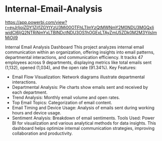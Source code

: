 # Internal-Email-Analysis
https://app.powerbi.com/view?r=eyJrIjoiZDY1ZjI1ZGYtYzU3Mi00OTFhLTlmYzQtMWNmY2M0NDU3MGQxIiwidCI6IjQ2NTRiNmYxLTBlNDctNDU3OS1hOGExLTAyZmU5ZDk0M2M3YiIsImMiOjl9

Internal Email Analysis Dashboard
This project analyzes internal email communication within an organization, offering insights into email patterns, departmental interactions, and communication efficiency. It tracks 47 employees across 9 departments, displaying metrics like total emails sent (1,132), opened (1,034), and the open rate (91.34%).
Key Features:
- Email Flow Visualization: Network diagrams illustrate departmental interactions.
- Departmental Analysis: Pie charts show emails sent and received by each department.
- Trend Analysis: Monthly email volume and open rates.
- Top Email Topics: Categorization of email content.
- Email Timing and Device Usage: Analysis of emails sent during working hours and device usage.
- Sentiment Analysis: Breakdown of email sentiments.
Tools Used: Power BI for visualization and various analytical methods for data insights.
This dashboard helps optimize internal communication strategies, improving collaboration and productivity.
